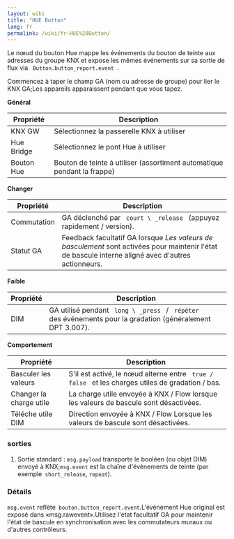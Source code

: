 ```yaml
---
layout: wiki
title: "HUE Button"
lang: fr
permalink: /wiki/fr-HUE%20Button/
---
```

Le nœud du bouton Hue mappe les événements du bouton de teinte aux adresses du groupe KNX et expose les mêmes événements sur sa sortie de flux via <code> Button.button_report.event </code>. 

Commencez à taper le champ GA (nom ou adresse de groupe) pour lier le KNX GA;Les appareils apparaissent pendant que vous tapez.

**Général**

| Propriété | Description |
|-|-|
|KNX GW |Sélectionnez la passerelle KNX à utiliser |
|Hue Bridge |Sélectionnez le pont Hue à utiliser |
|Bouton Hue |Bouton de teinte à utiliser (assortiment automatique pendant la frappe) |

**Changer**

| Propriété | Description |
|-|-|
|Commutation |GA déclenché par <code> court \ _release </code> (appuyez rapidement / version).|
|Statut GA |Feedback facultatif GA lorsque <em> Les valeurs de basculement </em> sont activées pour maintenir l'état de bascule interne aligné avec d'autres actionneurs.|

**Faible**

| Propriété | Description |
|-|-|
|DIM |GA utilisé pendant <code> long \ _press </code> / <code> répéter </code> des événements pour la gradation (généralement DPT 3.007).|

**Comportement**

| Propriété | Description |
|-|-|
|Basculer les valeurs |S'il est activé, le nœud alterne entre <code> true / false </code> et les charges utiles de gradation / bas.|
|Changer la charge utile |La charge utile envoyée à KNX / Flow lorsque les valeurs de bascule sont désactivées.|
|Téléche utile DIM |Direction envoyée à KNX / Flow Lorsque les valeurs de bascule sont désactivées.|

### sorties

1. Sortie standard
: `msg.payload` transporte le booléen (ou objet DIM) envoyé à KNX;`msg.event` est la chaîne d'événements de teinte (par exemple` short_release`, `repeat`).

### Détails

`msg.event` reflète` bouton.button_report.event`.L'événement Hue original est exposé dans «msg.rawevent».Utilisez l'état facultatif GA pour maintenir l'état de bascule en synchronisation avec les commutateurs muraux ou d'autres contrôleurs.
